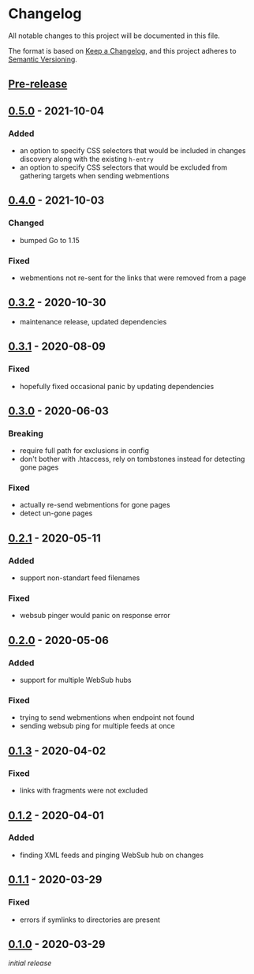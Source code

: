 # Changelog
All notable changes to this project will be documented in this file.

The format is based on [Keep a Changelog](https://keepachangelog.com/en/1.0.0/),
and this project adheres to [Semantic Versioning](https://semver.org/spec/v2.0.0.html).

## [Pre-release]

## [0.5.0] - 2021-10-04
### Added
- an option to specify CSS selectors that would be included in changes discovery along with the existing `h-entry`
- an option to specify CSS selectors that would be excluded from gathering targets when sending webmentions

## [0.4.0] - 2021-10-03
### Changed
- bumped Go to 1.15

### Fixed
- webmentions not re-sent for the links that were removed from a page

## [0.3.2] - 2020-10-30
- maintenance release, updated dependencies

## [0.3.1] - 2020-08-09
### Fixed
- hopefully fixed occasional panic by updating dependencies

## [0.3.0] - 2020-06-03
### Breaking
- require full path for exclusions in config
- don't bother with .htaccess, rely on tombstones instead for detecting gone pages

### Fixed
- actually re-send webmentions for gone pages
- detect un-gone pages

## [0.2.1] - 2020-05-11
### Added
- support non-standart feed filenames

### Fixed
- websub pinger would panic on response error

## [0.2.0] - 2020-05-06
### Added
- support for multiple WebSub hubs

### Fixed
- trying to send webmentions when endpoint not found
- sending websub ping for multiple feeds at once

## [0.1.3] - 2020-04-02
### Fixed
- links with fragments were not excluded

## [0.1.2] - 2020-04-01
### Added
- finding XML feeds and pinging WebSub hub on changes

## [0.1.1] - 2020-03-29
### Fixed
- errors if symlinks to directories are present

## [0.1.0] - 2020-03-29
*initial release*

[Pre-release]: https://github.com/nekr0z/static-webmentions/releases/tag/latest
[0.5.0]: https://github.com/nekr0z/static-webmentions/releases/tag/v0.5.0
[0.4.0]: https://github.com/nekr0z/static-webmentions/releases/tag/v0.4.0
[0.3.2]: https://github.com/nekr0z/static-webmentions/releases/tag/v0.3.2
[0.3.1]: https://github.com/nekr0z/static-webmentions/releases/tag/v0.3.1
[0.3.0]: https://github.com/nekr0z/static-webmentions/releases/tag/v0.3.0
[0.2.1]: https://github.com/nekr0z/static-webmentions/releases/tag/v0.2.1
[0.2.0]: https://github.com/nekr0z/static-webmentions/releases/tag/v0.2.0
[0.1.3]: https://github.com/nekr0z/static-webmentions/releases/tag/v0.1.3
[0.1.2]: https://github.com/nekr0z/static-webmentions/releases/tag/v0.1.2
[0.1.1]: https://github.com/nekr0z/static-webmentions/releases/tag/v0.1.1
[0.1.0]: https://github.com/nekr0z/static-webmentions/releases/tag/v0.1.0
